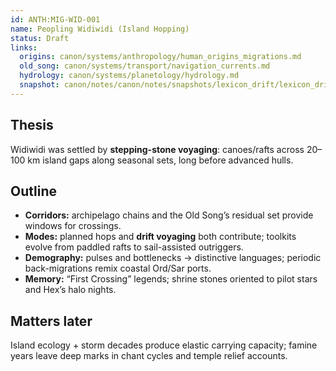 ```yaml
---
id: ANTH:MIG-WID-001
name: Peopling Widiwidi (Island Hopping)
status: Draft
links:
  origins: canon/systems/anthropology/human_origins_migrations.md
  old_song: canon/systems/transport/navigation_currents.md
  hydrology: canon/systems/planetology/hydrology.md
  snapshot: canon/notes/canon/notes/snapshots/lexicon_drift/lexicon_drift_c0950.md.md
---
```


## Thesis
Widiwidi was settled by **stepping-stone voyaging**: canoes/rafts across 20–100 km island gaps along seasonal sets, long before advanced hulls.

## Outline
- **Corridors:** archipelago chains and the Old Song’s residual set provide windows for crossings.
- **Modes:** planned hops and **drift voyaging** both contribute; toolkits evolve from paddled rafts to sail-assisted outriggers.
- **Demography:** pulses and bottlenecks → distinctive languages; periodic back-migrations remix coastal Ord/Sar ports.
- **Memory:** “First Crossing” legends; shrine stones oriented to pilot stars and Hex’s halo nights.

## Matters later
Island ecology + storm decades produce elastic carrying capacity; famine years leave deep marks in chant cycles and temple relief accounts.
